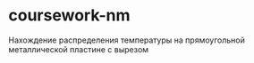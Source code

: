 # coursework-nm
Нахождение распределения температуры на прямоугольной металлической пластине с вырезом
